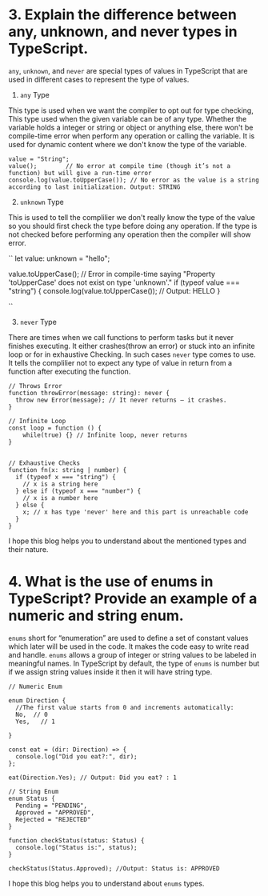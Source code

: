 # 3. Explain the difference between any, unknown, and never types in TypeScript.

`any`, `unknown`, and `never` are special types of values in TypeScript that are used in different cases to represent the type of values.

1. `any` Type

This type is used when we want the compiler to opt out for type checking, This type used when the given variable can be of any type. Whether the variable holds a integer or string or object or anything else, there won't be compile-time error when perform any operation or calling the variable. It is used for dynamic content where we don't know the type of the variable.

```let value: any = 43;
value = "String";
value();        // No error at compile time (though it’s not a function) but will give a run-time error 
console.log(value.toUpperCase()); // No error as the value is a string according to last initialization. Output: STRING
```

2. `unknown` Type

This is used to tell the complilier we don't really know the type of the value so you should first check the type before doing any operation. If the type is not checked before performing any operation then the compiler will show error.

``
let value: unknown = "hello";

value.toUpperCase(); // Error in compile-time saying "Property 'toUpperCase' does not exist on type 'unknown'."
if (typeof value === "string") {
  console.log(value.toUpperCase()); // Output: HELLO
}

``

3. `never` Type

There are times when we call functions to perform tasks but it never finishes executing. It either crashes(throw an error) or stuck into an infinite loop or for in exhaustive Checking.  In such cases `never` type comes to use. It tells the complilier not to expect any type of value in return from a function after executing the function.

```
// Throws Error
function throwError(message: string): never {
  throw new Error(message); // It never returns — it crashes.
} 

// Infinite Loop
const loop = function () {
    while(true) {} // Infinite loop, never returns
}


// Exhaustive Checks
function fn(x: string | number) {
  if (typeof x === "string") {
    // x is a string here
  } else if (typeof x === "number") {
    // x is a number here
  } else {
    x; // x has type 'never' here and this part is unreachable code
  }
}

```

I hope this blog helps you to understand about the mentioned types and their nature.


# 4. What is the use of enums in TypeScript? Provide an example of a numeric and string enum.

`enums` short for “enumeration” are used to define a set of constant values which later will be used in the code. It makes the code easy to write read and handle. `enums` allows a group of integer or string values to be labeled in meaningful names. In TypeScript by default, the type of `enums` is number but if we assign string values inside it then it will have string type. 

```
// Numeric Enum

enum Direction {
  //The first value starts from 0 and increments automatically:
  No,  // 0
  Yes,   // 1

}

const eat = (dir: Direction) => {
  console.log("Did you eat?:", dir);
};

eat(Direction.Yes); // Output: Did you eat? : 1
```

```
// String Enum
enum Status {
  Pending = "PENDING",
  Approved = "APPROVED",
  Rejected = "REJECTED"
}

function checkStatus(status: Status) {
  console.log("Status is:", status);
}

checkStatus(Status.Approved); //Output: Status is: APPROVED

```
I hope this blog helps you to understand about `enums` types.